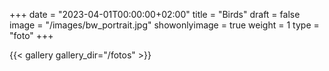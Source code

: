 +++
date = "2023-04-01T00:00:00+02:00"
title = "Birds"
draft = false
image = "/images/bw_portrait.jpg"
showonlyimage = true
weight = 1
type = "foto"
+++

{{< gallery gallery_dir="/fotos" >}}

